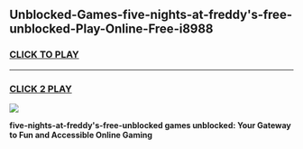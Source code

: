 
## Unblocked-Games-five-nights-at-freddy's-free-unblocked-Play-Online-Free-i8988
<h3>
<a href="https://premium76.site?title=five-nights-at-freddy's-free-unblocked&ref=26A">CLICK TO PLAY</a></h3>
<hr>

<h3>
<a href="https://premium76.site?title=five-nights-at-freddy's-free-unblocked&ref=26A">CLICK 2 PLAY</a>
  
</h3>

<a href="https://premium76.site?title=five-nights-at-freddy's-free-unblocked&ref=26A"><img src="https://clearcache.store/games.png"></a>


**five-nights-at-freddy's-free-unblocked games unblocked: Your Gateway to Fun and Accessible Online Gaming**
